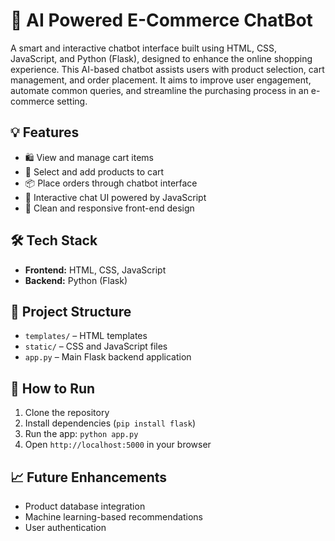 
# 🤖 AI Powered E-Commerce ChatBot

A smart and interactive chatbot interface built using HTML, CSS, JavaScript, and Python (Flask), designed to enhance the online shopping experience.
This AI-based chatbot assists users with product selection, cart management, and order placement. 
It aims to improve user engagement, automate common queries, and streamline the purchasing process in an e-commerce setting.

## 💡 Features
- 🛍️ View and manage cart items
- 🔎 Select and add products to cart
- 📦 Place orders through chatbot interface
- 💬 Interactive chat UI powered by JavaScript
- 📱 Clean and responsive front-end design

## 🛠️ Tech Stack
- **Frontend:** HTML, CSS, JavaScript
- **Backend:** Python (Flask)

## 📂 Project Structure
- `templates/` – HTML templates
- `static/` – CSS and JavaScript files
- `app.py` – Main Flask backend application

## 📌 How to Run
1. Clone the repository  
2. Install dependencies (`pip install flask`)  
3. Run the app: `python app.py`  
4. Open `http://localhost:5000` in your browser

## 📈 Future Enhancements
- Product database integration
- Machine learning-based recommendations
- User authentication
